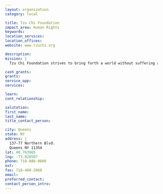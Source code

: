 ```yaml
---
layout: organization
category: local

title: Tzu Chi Foundation
impact_area: Human Rights
keywords: 
location_services: 
location_offices: 
website: www.tzuchi.org

description: 
mission: |
  Tzu Chi Foundation strives to bring forth a world without suffering and obtainign through love, compassion, selfless giving, and working towards a disaster-free world.

cash_grants: 
grants: 
service_opp: 
services: 

learn: 
cont_relationship: 

salutation: 
first_name: 
last_name: 
title_contact_person: 

city: Queens
state: NY
address: |
  137-77 Northern Blvd.     
  Queens NY 11354
lat: 40.763965
lng: -73.828507
phone: 718-888-0866
ext: 
fax: 718-460-2068
email: 
preferred_contact: 
contact_person_intro: 
---
```

